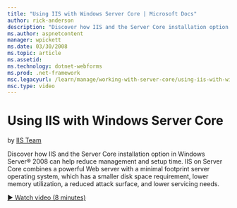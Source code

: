 ```yaml
---
title: "Using IIS with Windows Server Core | Microsoft Docs"
author: rick-anderson
description: "Discover how IIS and the Server Core installation option in Windows Server® 2008 can help reduce management and setup time. IIS on Server Core combines a pow..."
ms.author: aspnetcontent
manager: wpickett
ms.date: 03/30/2008
ms.topic: article
ms.assetid: 
ms.technology: dotnet-webforms
ms.prod: .net-framework
msc.legacyurl: /learn/manage/working-with-server-core/using-iis-with-windows-server-core
msc.type: video
---
```

Using IIS with Windows Server Core
====================
by [IIS Team](https://twitter.com/inetsrv)

Discover how IIS and the Server Core installation option in Windows Server® 2008 can help reduce management and setup time. IIS on Server Core combines a powerful Web server with a minimal footprint server operating system, which has a smaller disk space requirement, lower memory utilization, a reduced attack surface, and lower servicing needs.

[&#9654; Watch video (8 minutes)](https://channel9.msdn.com/Blogs/IIS-NET-Site-Videos/using-iis-with-windows-server-core)